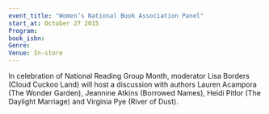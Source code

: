 ```yaml
---
event_title: "Women’s National Book Association Panel"
start_at: October 27 2015
Program: 
book_isbn: 
Genre: 
Venue: In-store
---
```

In celebration of National Reading Group Month, moderator Lisa Borders (Cloud Cuckoo Land) will host a discussion with authors Lauren Acampora (The Wonder Garden), Jeannine Atkins (Borrowed Names), Heidi Pitlor (The Daylight Marriage) and Virginia Pye (River of Dust).
